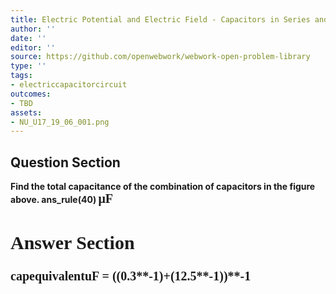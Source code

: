 ```yaml
---
title: Electric Potential and Electric Field - Capacitors in Series and Parallel
author: ''
date: ''
editor: ''
source: https://github.com/openwebwork/webwork-open-problem-library
type: ''
tags:
- electriccapacitorcircuit
outcomes:
- TBD
assets:
- NU_U17_19_06_001.png
---
```


## Question Section 

<b>
Find the total capacitance of the combination of capacitors in the figure above.
ans_rule(40) <span style="font-family: 'Times'; font-size: 20px";>&mu;F<span>


## Answer Section

capequivalentuF = ((0.3**-1)+(12.5**-1))**-1